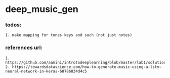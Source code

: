 # deep_music_gen

### todos:
    1. make mapping for tones keys and such (not just notes)

### references url:
    1. https://github.com/aamini/introtodeeplearning/blob/master/lab1/solutions/Part2_Music_Generation_Solution.ipynb
    2. https://towardsdatascience.com/how-to-generate-music-using-a-lstm-neural-network-in-keras-68786834d4c5    